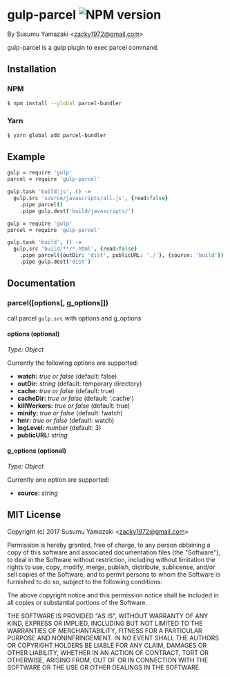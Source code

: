 gulp-parcel ![NPM version](https://img.shields.io/npm/v/gulp-parcel.svg?style=flat)
====================================================================================================================================================

By Susumu Yamazaki &lt;zacky1972@gmail.com&gt; 

gulp-parcel is a gulp plugin to exec parcel command.


Installation
--------------
### NPM
```bash
$ npm install --global parcel-bundler
```
### Yarn
```bash
$ yarn global add parcel-bundler
```

Example
-------
```coffee
gulp = require 'gulp'
parcel = require 'gulp-parcel'

gulp.task 'build:js', () ->
  gulp.src 'source/javascripts/all.js', {read:false}
    .pipe parcel()
    .pipe gulp.dest('build/javascripts/')
```

```coffee
gulp = require 'gulp'
parcel = require 'gulp-parcel'

gulp.task 'build', () ->
  gulp.src 'build/**/*.html', {read:false}
    .pipe parcel({outDir: 'dist', publicURL: './'}, {source: 'build'})
    .pipe gulp.dest('dist')
```

Documentation
-------
### parcel([options[, g_options]])

call parcel `gulp.src` with options and g_options 

#### options (optional)

*Type: Object*

Currently the following options are supported:

* **watch:** *true or false* (default: false)
* **outDir:** *string* (default: temporary directory)
* **cache:** *true or false* (default: true)
* **cacheDir:** *true or false* (default: '.cache')
* **killWorkers:** *true or false* (default: true)
* **minify:** *true or false* (default: !watch)
* **hmr:** *true or false* (default: watch)
* **logLevel:** *number* (default: 3)
* **publicURL:** *string*

#### g_options (optional)

*Type: Object*

Currently one option are supported:

* **source:** *string*


MIT License
----------------------------
Copyright (c) 2017 Susumu Yamazaki &lt;zacky1972@gmail.com&gt;

Permission is hereby granted, free of charge, to any person obtaining a copy
of this software and associated documentation files (the &quot;Software&quot;), to deal
in the Software without restriction, including without limitation the rights
to use, copy, modify, merge, publish, distribute, sublicense, and/or sell
copies of the Software, and to permit persons to whom the Software is
furnished to do so, subject to the following conditions:

The above copyright notice and this permission notice shall be included in
all copies or substantial portions of the Software.

THE SOFTWARE IS PROVIDED &quot;AS IS&quot;, WITHOUT WARRANTY OF ANY KIND, EXPRESS OR
IMPLIED, INCLUDING BUT NOT LIMITED TO THE WARRANTIES OF MERCHANTABILITY,
FITNESS FOR A PARTICULAR PURPOSE AND NONINFRINGEMENT. IN NO EVENT SHALL THE
AUTHORS OR COPYRIGHT HOLDERS BE LIABLE FOR ANY CLAIM, DAMAGES OR OTHER
LIABILITY, WHETHER IN AN ACTION OF CONTRACT, TORT OR OTHERWISE, ARISING FROM,
OUT OF OR IN CONNECTION WITH THE SOFTWARE OR THE USE OR OTHER DEALINGS IN
THE SOFTWARE.


